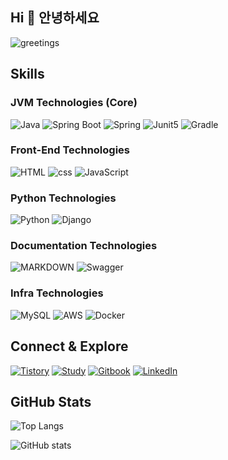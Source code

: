 ## Hi 👋 안녕하세요 

![greetings](https://readme-typing-svg.demolab.com?font=Fira+Code&pause=1000&width=650&lines=I'm+Albert!+I+love+challenges+and+growth+%F0%9F%91%8A%F0%9F%91%8A)

## Skills
### JVM Technologies (Core)
![Java](https://img.shields.io/badge/java-%23ED8B00.svg?style=for-the-badge&logo=java&logoColor=white)
![Spring Boot](https://img.shields.io/badge/sprint%20boot-green?style=for-the-badge&logo=springboot)
![Spring](https://img.shields.io/badge/spring-%236DB33F.svg?style=for-the-badge&logo=spring&logoColor=white)
![Junit5](https://img.shields.io/badge/Junit5-dc524a?style=for-the-badge&logo=junit5)
![Gradle](https://img.shields.io/badge/Gradle-02303A.svg?style=for-the-badge&logo=Gradle&logoColor=white)

### Front-End Technologies
![HTML](https://img.shields.io/badge/HTML-239120?style=for-the-badge&logo=html5&logoColor=white)
![css](https://img.shields.io/badge/CSS-239120?&style=for-the-badge&logo=css3&logoColor=white)
![JavaScript](https://img.shields.io/badge/javascript-%23323330.svg?style=for-the-badge&logo=javascript&logoColor=%23F7DF1E)

### Python Technologies
![Python](https://img.shields.io/badge/python-3670A0?style=for-the-badge&logo=python&logoColor=ffdd54)
![Django](https://img.shields.io/badge/Django-092E20?style=for-the-badge&logo=django&logoColor=white)

### Documentation Technologies
![MARKDOWN](https://img.shields.io/badge/Markdown-000000?style=for-the-badge&logo=markdown&logoColor=white)
![Swagger](https://img.shields.io/badge/-Swagger-%23Clojure?style=for-the-badge&logo=swagger&logoColor=white)

### Infra Technologies
![MySQL](https://img.shields.io/badge/MySQL-00000F?style=for-the-badge&logo=mysql&logoColor=white)
![AWS](https://img.shields.io/badge/Amazon_AWS-232F3E?style=for-the-badge&logo=amazon-aws&logoColor=white)
![Docker](https://img.shields.io/badge/docker-%230db7ed.svg?style=for-the-badge&logo=docker&logoColor=white)

## Connect & Explore

[![Tistory](https://img.shields.io/badge/Blog-FF5544?style=for-the-badge&logo=tistory)](https://albertblog.tistory.com/)
[![Study](https://img.shields.io/badge/Blog-blue?style=for-the-badge&label=Web)](https://blog.albert-im.com/)
[![Gitbook](https://img.shields.io/badge/old%20blog-grey?style=for-the-badge&logo=gitbook)](https://gitbook.albert-im.com/)
[![LinkedIn](https://img.shields.io/badge/LinkedIn-blue?style=for-the-badge&logo=linkedin)](https://www.linkedin.com/in/albertimkr/)

## GitHub Stats

![Top Langs](https://github-readme-stats.vercel.app/api/top-langs/?username=AlbertImKr&layout=compact)

![GitHub stats](https://github-readme-stats.vercel.app/api?username=AlbertImKr&count_private=true&show_icons=true)
